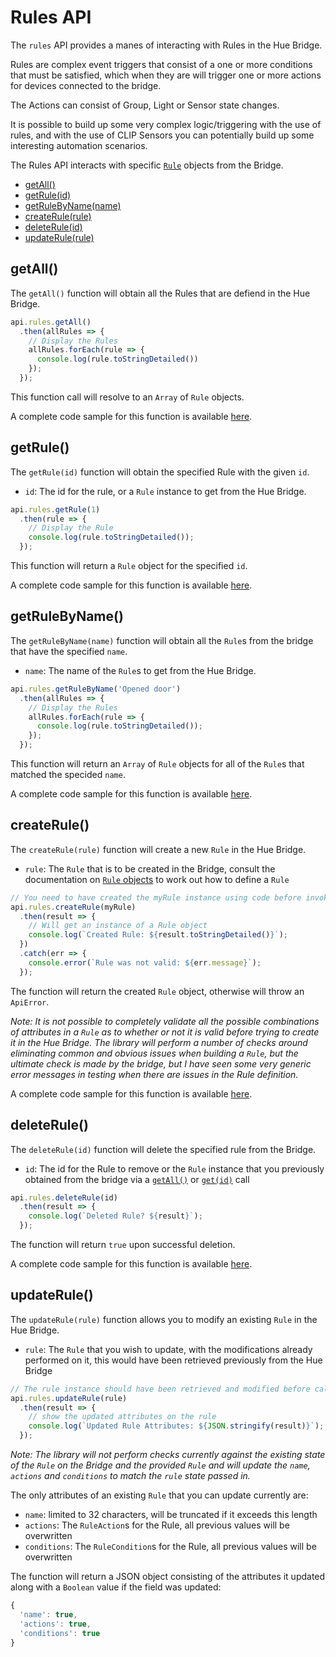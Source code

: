 # Rules API

The `rules` API provides a manes of interacting with Rules in the Hue Bridge.

Rules are complex event triggers that consist of a one or more conditions that must be satisfied, which when they are
will trigger one or more actions for devices connected to the bridge.

The Actions can consist of Group, Light or Sensor state changes.

It is possible to build up some very complex logic/triggering with the use of rules, and with the use of CLIP Sensors 
you can potentially build up some interesting automation scenarios. 


The Rules API interacts with specific [`Rule`](./rule.md) objects from the Bridge.


* [getAll()](#getall)
* [getRule(id)](#getrule)
* [getRuleByName(name)](#getrulebyname)
* [createRule(rule)](#createrule)
* [deleteRule(id)](#deleterule)
* [updateRule(rule)](#updaterule)


## getAll()
The `getAll()` function will obtain all the Rules that are defiend in the Hue Bridge.

```js
api.rules.getAll()
  .then(allRules => {
    // Display the Rules
    allRules.forEach(rule => {
      console.log(rule.toStringDetailed())
    });
  });
```

This function call will resolve to an `Array` of `Rule` objects. 

A complete code sample for this function is available [here](../examples/v3/rules/getAllRules.js).


## getRule()
The `getRule(id)` function will obtain the specified Rule with the given `id`.

* `id`: The id for the rule, or a `Rule` instance to get from the Hue Bridge.

```js
api.rules.getRule(1)
  .then(rule => {
    // Display the Rule
    console.log(rule.toStringDetailed());
  });
```

This function will return a `Rule` object for the specified `id`.

A complete code sample for this function is available [here](../examples/v3/rules/getRule.js).


## getRuleByName()
The `getRuleByName(name)` function will obtain all the `Rule`s from the bridge that have the specified `name`.

* `name`: The name of the `Rule`s to get from the Hue Bridge.

```js
api.rules.getRuleByName('Opened door')
  .then(allRules => {
    // Display the Rules
    allRules.forEach(rule => {
      console.log(rule.toStringDetailed());
    });
  });
```

This function will return an `Array` of `Rule` objects for all of the `Rule`s that matched the specided `name`.

A complete code sample for this function is available [here](../examples/v3/rules/getRuleByName.js).



## createRule()
The `createRule(rule)` function will create a new `Rule` in the Hue Bridge.

* `rule`: The `Rule` that is to be created in the Bridge, consult the documentation on [`Rule` objects](rule.md) to work out how to define a `Rule`

```js
// You need to have created the myRule instance using code before invoking this
api.rules.createRule(myRule)
  .then(result => {
    // Will get an instance of a Rule object 
    console.log(`Created Rule: ${result.toStringDetailed()}`);
  })
  .catch(err => {
    console.error(`Rule was not valid: ${err.message}`);
  });
```

The function will return the created `Rule` object, otherwise will throw an `ApiError`.

_Note: It is not possible to completely validate all the possible combinations of attributes in a `Rule` as to whether or not 
it is valid before trying to create it in the Hue Bridge.
The library will perform a number of checks around eliminating common and obvious issues when building a `Rule`, but 
the ultimate check is made by the bridge, but I have seen some very generic error messages in testing when there are 
issues in the Rule definition._ 

A complete code sample for this function is available [here](../examples/v3/rules/createRule.js).


## deleteRule()
The `deleteRule(id)` function will delete the specified rule from the Bridge.

* `id`: The id for the Rule to remove or the `Rule` instance that you previously obtained from the bridge via a [`getAll()`](#getall) or [`get(id)`](#get) call

```js
api.rules.deleteRule(id)
  .then(result => {
    console.log(`Deleted Rule? ${result}`);
  });
```

The function will return `true` upon successful deletion.

A complete code sample for this function is available [here](../examples/v3/rules/deleteRule.js).



## updateRule()
The `updateRule(rule)` function allows you to modify an existing `Rule` in the Hue Bridge.

* `rule`: The `Rule` that you wish to update, with the modifications already performed on it, this would have been retrieved previously from the Hue Bridge

```js
// The rule instance should have been retrieved and modified before calling this code
api.rules.updateRule(rule)
  .then(result => {
    // show the updated attributes on the rule
    console.log(`Updated Rule Attributes: ${JSON.stringify(result)}`);
  });
```

_Note: The library will not perform checks currently against the existing state of the `Rule` on the Bridge and the provided `Rule`
and will update the `name`, `actions` and `conditions` to match the `rule` state passed in._

The only attributes of an existing `Rule` that you can update currently are:

* `name`: limited to 32 characters, will be truncated if it exceeds this length
* `actions`: The `RuleAction`s for the Rule, all previous values will be overwritten
* `conditions`: The `RuleCondition`s for the Rule, all previous values will be overwritten

The function will return a JSON object consisting of the attributes it updated along with a `Boolean` value if the field was updated:

```js
{
  'name': true,
  'actions': true,
  'conditions': true
}
```